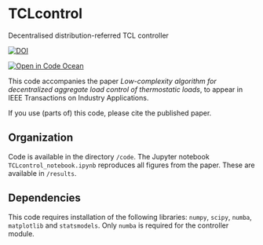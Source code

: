 # TCLcontrol
Decentralised distribution-referred TCL controller

[![DOI](https://zenodo.org/badge/DOI/10.5281/zenodo.4114089.svg)](https://doi.org/10.5281/zenodo.4114089)

[![Open in Code Ocean](https://codeocean.com/codeocean-assets/badge/open-in-code-ocean.svg)](https://dx.doi.org/10.24433/CO.4712510.v1)

This code accompanies the paper *Low-complexity algorithm for decentralized aggregate load control of thermostatic loads*,
to appear in IEEE Transactions on Industry Applications.

If you use (parts of) this code, please cite the published paper.

## Organization
Code is available in the directory `/code`. The Jupyter notebook `TCLcontrol_notebook.ipynb` reproduces all figures from the paper. These are available in `/results`.

## Dependencies
This code requires installation of the following libraries: `numpy`, `scipy`, `numba`, `matplotlib` and `statsmodels`. Only `numba` is required for the controller module.
